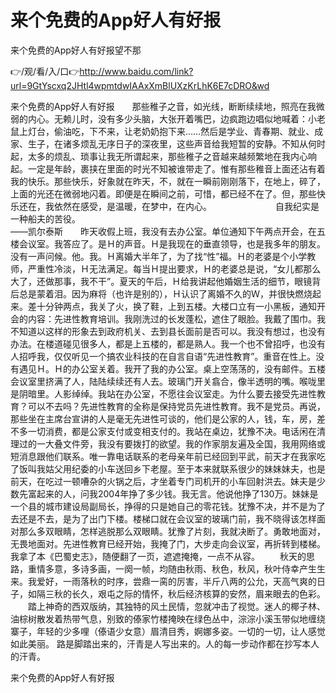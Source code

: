 # 来个免费的App好人有好报
来个免费的App好人有好报望不那

👉/观/看/入/口👉http://www.baidu.com/link?url=9GtYscxq2JHtl4wpmtdwIAAxXmBlUXzKrLhK6E7cDRO&wd

来个免费的App好人有好报　　那些稚子之音，如光线，断断续续地，照亮在我微弱的内心。无赖儿时，没有多少头脑，大张开着嘴巴，边疯跑边唱似地喊着：小老鼠上灯台，偷油吃，下不来，让老奶奶抱下来……然后是学业、青春期、就业、成家、生子，在诸多烦乱无序日子的深夜里，这些声音给我短暂的安静。不知从何时起，太多的烦乱、琐事让我无所谓起来，那些稚子之音越来越频繁地在我内心响起。一定是年龄，裹挟在里面的时光不知被谁带走了。惟有那些稚音上面还沾有着我的快乐。那些快乐，好象就在昨天，不，就在一瞬前刚刚落下，在地上，碎了，上面的光还在微弱地闪着。即便是在瞬间之前，可惜，都已经不在了。但，那些快乐还在，我依然在感受，是温暖，在梦中，在内心。
　　　　　　　自我纪实是一种船夫的苦役。　　　　　　　　　　　　　　　　　　　　　　　　　　　　　　　　　　　　　　　　　　　　　　　　　　　　　　　　　　　　　　　　——凯尔泰斯　　昨天收假上班，我没有去办公室。单位通知下午两点开会，在五楼会议室。我答应了。是Ｈ的声音。Ｈ是我现在的垂直领导，也是我多年的朋友。没有一声问候。他。我。Ｈ离婚大半年了，为了找“性”福。Ｈ的老婆是个小学教师，严重性冷淡，Ｈ无法满足。每当Ｈ提出要求，Ｈ的老婆总是说，“女儿都那么大了，还做那事，我不干”。夏天的午后，Ｈ给我讲起他婚姻生活的细节，眼镜背后总是蒙着泪。因为麻将（也许是别的），Ｈ认识了离婚不久的Ｗ，并很快燃烧起来。差十分钟两点，我关了火，换了鞋，上到五楼。大楼口立有一小黑板，通知开会的内容：先进性教育培训。我刚洗过的长发蓬松，遮住了眼脸。我戴了围巾。我不知道以这样的形象去到政府机关、去到县长面前是否可以。我没有想过，也没有办法。在楼道碰见很多人，都是上五楼的，都是熟人。我一个也不曾招呼，也没有人招呼我，仅仅听见一个搞农业科技的在自言自语“先进性教育”。重音在性上。没有遇见Ｈ。Ｈ的办公室关着。我开了我的办公室。桌上空荡荡的，没有邮件。五楼会议室里挤满了人，陆陆续续还有人去。玻璃门开关翕合，像半透明的嘴。喉咙里是阴暗里。人影绰绰。我站在办公室，不愿往会议室走。为什么要去接受先进性教育？可以不去吗？先进性教育的全称是保持党员先进性教育。我不是党员。再说，那些坐在主席台宣讲的人是毫无先进性可谈的，他们是公家的人，钱，车，房，差不多一切消费，都是公家支付或变相支付的。我站在桌边，犹豫不决。电话闲在清理过的一大叠文件旁，我没有要拨打的欲望。我的作家朋友遍及全国，我用网络或短消息跟他们联系。唯一靠电话联系的老母亲年前已经回到平武，前天才在我家吃了饭叫我姑父用纪委的小车送回乡下老屋。至于本来就联系很少的妹妹妹夫，也是前天，在吃过一顿嘈杂的火锅之后，才坐着专门司机开的小车回射洪去。妹夫是少数先富起来的人，问我2004年挣了多少钱。我无言。他说他挣了130万。妹妹是一个县的城市建设局副局长，挣得的只是她自己的零花钱。犹豫不决，并不是为了去还是不去，是为了出门下楼。楼梯口就在会议室的玻璃门前，我不晓得该怎样面对那么多双眼睛，怎样逃脱那么双眼睛。犹豫了片刻，我就决断了。勇敢地面对，无畏地面对。先进性教育已经开始，我掩了门，大步走向会议室，再折转到楼梯。我拿了本《巴蜀史志》，随便翻了一页，遮遮掩掩，一点不从容。
　　秋天的思路，重情多意，多诗多画，一阕一帧，均随由秋雨、秋色，秋风，秋叶侍幸产生生来。我爱好，一雨落秋的时序，尝鼎一脔的厉害，半斤八两的公允，天高气爽的日子，如隔三秋的长久，艰屯之际的情怀，秋后经济核算的安然，眉来眼去的色彩。
　　踏上神奇的西双版纳，其独特的风土民情，忽就冲击了视觉。迷人的椰子林、油棕树散发着热带气息，别致的傣家竹楼掩映在绿色丛中，淙淙小溪玉带似地缠绕寨子，年轻的少多哩（傣语少女意）眉清目秀，婀娜多姿。一切的一切，让人感觉如此美丽。
	路是脚踏出来的，汗青是人写出来的。人的每一步动作都在抄写本人的汗青。

来个免费的App好人有好报

